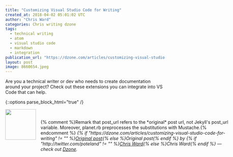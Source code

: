 ```yaml
---
title: "Customizing Visual Studio Code for Writing"
created_at: 2018-04-02 05:01:02 UTC
author: "Chris Ward"
categories: Chris writing dzone
tags: 
  - technical writing
  - atom
  - visual studio code
  - markdown
  - integration
publication_url: "https://dzone.com/articles/customizing-visual-studio-code-for-writing"
layout: post
image: 8660654.jpeg
---
```

Are you a technical writer or dev who needs to create documentation around your project? Check out these extensions you can integrate into VS Code that can help.


{::options parse_block_html="true" /}
<div class="author">
   <img src="http://www.rss-specifications.com/rss-spec-rss.gif" style="width: 96px; height: 96;">
   <span style="position: absolute; padding: 32px 15px;">{% comment %}Remark that post_url refers to the *original* post url, not Jekyll's post_url variable. Moreover, planet.rb preprocesses the substitutions with Mustache.{% endcomment %}
      <i>{% if "https://dzone.com/articles/customizing-visual-studio-code-for-writing" != "" %}<a href="https://dzone.com/articles/customizing-visual-studio-code-for-writing">Original post</a>{% else %}Original post{% endif %} by {% if "http://twitter.com/poteland" != "" %}<a href="http://twitter.com/poteland">Chris Ward</a>{% else %}Chris Ward{% endif %} &mdash; check out <a href="https://dzone.com">Dzone</a>.</i>
  </span>
</div>
